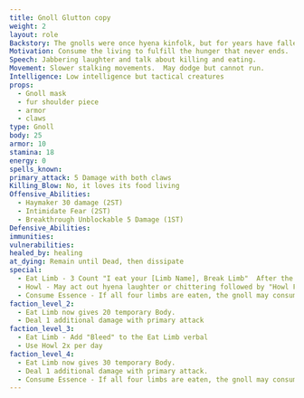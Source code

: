 ```yaml
---
title: Gnoll Glutton copy
weight: 2
layout: role
Backstory: The gnolls were once hyena kinfolk, but for years have fallen into madness and darkness.  The madness calls for the gnolls to consume any and all living creatures, sometimes even your own kind
Motivation: Consume the living to fulfill the hunger that never ends.
Speech: Jabbering laughter and talk about killing and eating.
Movement: Slower stalking movements.  May dodge but cannot run.
Intelligence: Low intelligence but tactical creatures
props:
  - Gnoll mask
  - fur shoulder piece
  - armor
  - claws
type: Gnoll
body: 25
armor: 10
stamina: 18
energy: 0
spells_known: 
primary_attack: 5 Damage with both claws
Killing_Blow: No, it loves its food living
Offensive_Abilities: 
  - Haymaker 30 damage (2ST)
  - Intimidate Fear (2ST)
  - Breakthrough Unblockable 5 Damage (1ST)
Defensive_Abilities: 
immunities:
vulnerabilities: 
healed_by: healing
at_dying: Remain until Dead, then dissipate
special: 
  - Eat Limb - 3 Count "I eat your [Limb Name], Break Limb"  After the count heal 10 Body
  - Howl - May act out hyena laughter or chittering followed by "Howl Fear" and throw 1 spell ammo
  - Consume Essence - If all four limbs are eaten, the gnoll may consume one essence from the body followed by a killing blow.  This may only be done to a character once. "I eat your essence 1,2,3"  This allows the Gnoll Glutton to become a Gnoll Spirit Shaman.
faction_level_2:
  - Eat Limb now gives 20 temporary Body.
  - Deal 1 additional damage with primary attack
faction_level_3: 
  - Eat Limb - Add "Bleed" to the Eat Limb verbal
  - Use Howl 2x per day
faction_level_4:
  - Eat Limb now gives 30 temporary Body. 
  - Deal 1 additional damage with primary attack. 
  - Consume Essence - If all four limbs are eaten, the gnoll may consume two essence from the body followed by a killing blow.  This may only be done to a character once. "I eat your essence 1,2,3"  This allows the Gnoll Glutton to become a Gnoll Spirit Shaman.
---
```


